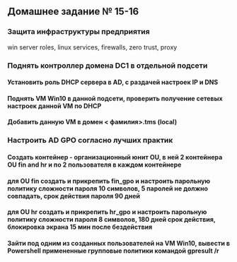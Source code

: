 ## Домашнее задание № 15-16  
### Защита инфраструктуры предприятия  
win server roles, linux services, firewalls, zero trust, proxy  


### Поднять контроллер домена DC1 в отдельной подсети  
#### Установить роль DHCP сервера в AD, с раздачей настроек IP и DNS  
#### Поднять VM Win10 в данной подсети, проверить получение сетевых настроек данной VM по DHCP  
#### Добавить данную VM в домен < фамилия>.tms (local)  

### Настроить AD GPO согласно лучших практик   
#### Создать контейнер - организационный юнит OU, в ней 2 контейнера OU fin and hr и по 2 пользователя в каждом контейнере   
#### для OU fin создать и прикрепить fin_gpo и настроить парольную политику сложности пароля 10 символов, 5 паролей не должно совпадать, срок действия пароля 90 дней   
#### для OU hr создать и прикрепить hr_gpo и настроить парольную политику сложности пароля 8 символов, 180 дней срок действия, блокировка экрана 15 мин после бездействия   
#### Зайти под одним из созданных пользователей на VM Win10, вывести в Powershell примененные групповые политики командой gpresult /r  

